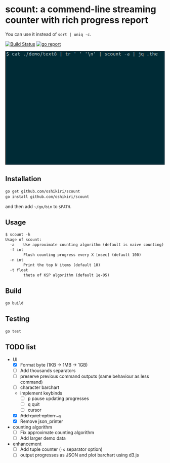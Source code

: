 scount: a commend-line streaming counter with rich progress report
==========

You can use it instead of `sort | uniq -c`.

[![Build Status](https://github.com/oshikiri/scount/workflows/Go/badge.svg)](https://github.com/oshikiri/scount/actions) [![go report](https://goreportcard.com/badge/github.com/oshikiri/scount)](https://goreportcard.com/report/github.com/oshikiri/scount)

![demo animation: approximate count using text8](demo/demo-text8-approximate-count.gif)


## Installation
```sh
go get github.com/oshikiri/scount
go install github.com/oshikiri/scount
```

and then add `~/go/bin` to `$PATH`.


## Usage
```
$ scount -h
Usage of scount:
  -a    Use approximate counting algorithm (default is naive counting)
  -f int
        Flush counting progress every X [msec] (default 100)
  -n int
        Print the top N items (default 10)
  -t float
        theta of KSP algorithm (default 1e-05)
```


## Build
```sh
go build
```


## Testing
```sh
go test
```

## TODO list
- UI
    - [x] Format byte (1KB -> 1MB -> 1GB)
    - [ ] Add thousands separators
    - [ ] preserve previous command outputs (same behaviour as less command)
    - [ ] character barchart
    - implement keybinds
        - [ ] <kbd>p</kbd> pause updating progresses
        - [ ] <kbd>q</kbd> quit
        - [ ] cursor
    - [x] ~~Add quiet option `-q`~~
    - [x] Remove json_printer
- counting algorithm
    - [ ] Fix approximate counting algorithm
    - [ ] Add larger demo data
- enhancement
    - [ ] Add tuple counter (`-s` separator option)
    - [ ] output progresses as JSON and plot barchart using d3.js
